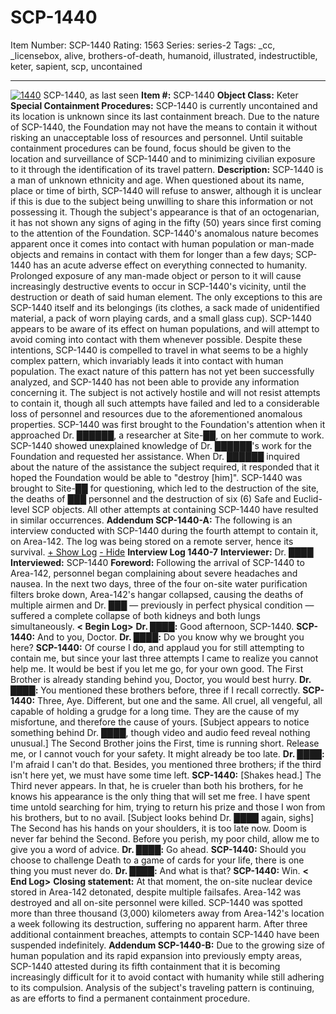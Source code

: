 # SCP-1440
Item Number: SCP-1440
Rating: 1563
Series: series-2
Tags: _cc, _licensebox, alive, brothers-of-death, humanoid, illustrated, indestructible, keter, sapient, scp, uncontained

---

[![1440](https://scp-wiki.wdfiles.com/local--resized-images/scp-1440/1440/medium.jpg)](https://scp-wiki.wdfiles.com/local--files/scp-1440/1440)
SCP-1440, as last seen
**Item #:** SCP-1440
**Object Class:** Keter
**Special Containment Procedures:** SCP-1440 is currently uncontained and its location is unknown since its last containment breach. Due to the nature of SCP-1440, the Foundation may not have the means to contain it without risking an unacceptable loss of resources and personnel. Until suitable containment procedures can be found, focus should be given to the location and surveillance of SCP-1440 and to minimizing civilian exposure to it through the identification of its travel pattern.
**Description:** SCP-1440 is a man of unknown ethnicity and age. When questioned about its name, place or time of birth, SCP-1440 will refuse to answer, although it is unclear if this is due to the subject being unwilling to share this information or not possessing it. Though the subject's appearance is that of an octogenarian, it has not shown any signs of aging in the fifty (50) years since first coming to the attention of the Foundation. SCP-1440's anomalous nature becomes apparent once it comes into contact with human population or man-made objects and remains in contact with them for longer than a few days; SCP-1440 has an acute adverse effect on everything connected to humanity. Prolonged exposure of any man-made object or person to it will cause increasingly destructive events to occur in SCP-1440's vicinity, until the destruction or death of said human element. The only exceptions to this are SCP-1440 itself and its belongings (its clothes, a sack made of unidentified material, a pack of worn playing cards, and a small glass cup).
SCP-1440 appears to be aware of its effect on human populations, and will attempt to avoid coming into contact with them whenever possible. Despite these intentions, SCP-1440 is compelled to travel in what seems to be a highly complex pattern, which invariably leads it into contact with human population. The exact nature of this pattern has not yet been successfully analyzed, and SCP-1440 has not been able to provide any information concerning it. The subject is not actively hostile and will not resist attempts to contain it, though all such attempts have failed and led to a considerable loss of personnel and resources due to the aforementioned anomalous properties.
SCP-1440 was first brought to the Foundation's attention when it approached Dr. ██████, a researcher at Site-██, on her commute to work. SCP-1440 showed unexplained knowledge of Dr. ██████'s work for the Foundation and requested her assistance. When Dr. ██████ inquired about the nature of the assistance the subject required, it responded that it hoped the Foundation would be able to "destroy [him]". SCP-1440 was brought to Site-██ for questioning, which led to the destruction of the site, the deaths of ███ personnel and the destruction of six (6) Safe and Euclid-level SCP objects. All other attempts at containing SCP-1440 have resulted in similar occurrences.
**Addendum SCP-1440-A:** The following is an interview conducted with SCP-1440 during the fourth attempt to contain it, on Area-142. The log was being stored on a remote server, hence its survival.
[\+ Show Log](javascript:;)
[\- Hide](javascript:;)
**Interview Log 1440-7**
**Interviewer:** Dr. ████
**Interviewed:** SCP-1440
**Foreword:** Following the arrival of SCP-1440 to Area-142, personnel began complaining about severe headaches and nausea. In the next two days, three of the four on-site water purification filters broke down, Area-142's hangar collapsed, causing the deaths of multiple airmen and Dr. ███ — previously in perfect physical condition — suffered a complete collapse of both kidneys and both lungs simultaneously.
**< Begin Log>**
**Dr. ████:** Good afternoon, SCP-1440.
**SCP-1440:** And to you, Doctor.
**Dr. ████:** Do you know why we brought you here?
**SCP-1440:** Of course I do, and applaud you for still attempting to contain me, but since your last three attempts I came to realize you cannot help me. It would be best if you let me go, for your own good. The First Brother is already standing behind you, Doctor, you would best hurry.
**Dr. ████:** You mentioned these brothers before, three if I recall correctly.
**SCP-1440:** Three, Aye. Different, but one and the same. All cruel, all vengeful, all capable of holding a grudge for a long time. They are the cause of my misfortune, and therefore the cause of yours. [Subject appears to notice something behind Dr. ████, though video and audio feed reveal nothing unusual.] The Second Brother joins the First, time is running short. Release me, or I cannot vouch for your safety. It might already be too late.
**Dr. ████:** I'm afraid I can't do that. Besides, you mentioned three brothers; if the third isn't here yet, we must have some time left.
**SCP-1440:** [Shakes head.] The Third never appears. In that, he is crueler than both his brothers, for he knows his appearance is the only thing that will set me free. I have spent time untold searching for him, trying to return his prize and those I won from his brothers, but to no avail. [Subject looks behind Dr. ████ again, sighs] The Second has his hands on your shoulders, it is too late now. Doom is never far behind the Second. Before you perish, my poor child, allow me to give you a word of advice.
**Dr. ████:** Go ahead.
**SCP-1440:** Should you choose to challenge Death to a game of cards for your life, there is one thing you must never do.
**Dr. ████:** And what is that?
**SCP-1440:** Win.
**< End Log>**
**Closing statement:** At that moment, the on-site nuclear device stored in Area-142 detonated, despite multiple failsafes. Area-142 was destroyed and all on-site personnel were killed. SCP-1440 was spotted more than three thousand (3,000) kilometers away from Area-142's location a week following its destruction, suffering no apparent harm. After three additional containment breaches, attempts to contain SCP-1440 have been suspended indefinitely.
**Addendum SCP-1440-B:** Due to the growing size of human population and its rapid expansion into previously empty areas, SCP-1440 attested during its fifth containment that it is becoming increasingly difficult for it to avoid contact with humanity while still adhering to its compulsion. Analysis of the subject's traveling pattern is continuing, as are efforts to find a permanent containment procedure.